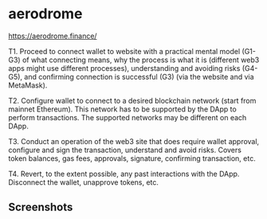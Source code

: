 # aerodrome
https://aerodrome.finance/

T1. Proceed to connect wallet to website with a practical mental model (G1-G3) of what connecting means, why the process is what it is (different web3 apps might use different processes), understanding and avoiding risks (G4-G5), and confirming connection is successful (G3) (via the website and via MetaMask).



T2. Configure wallet to connect to a desired blockchain network (start from mainnet Ethereum). This network has to be supported by the DApp to perform transactions. The supported networks may be different on each DApp.



T3. Conduct an operation of the web3 site that does require wallet approval, configure and sign the transaction, understand and avoid risks. Covers token balances, gas fees, approvals, signature, confirming transaction, etc.




T4. Revert, to the extent possible, any past interactions with the DApp. Disconnect the wallet, unapprove tokens, etc. 


## Screenshots

